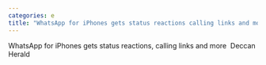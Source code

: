 ```yaml
---
categories: e
title: "WhatsApp for iPhones gets status reactions calling links and more  Deccan Herald"
---
```

WhatsApp for iPhones gets status reactions, calling links and more&nbsp;&nbsp;Deccan Herald